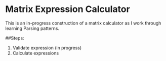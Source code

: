 Matrix Expression Calculator
============================


This is an in-progress construction of a matrix calculator as I work through learning Parsing patterns.

##Steps:

1. Validate expression (in progress)
2. Calculate expressions